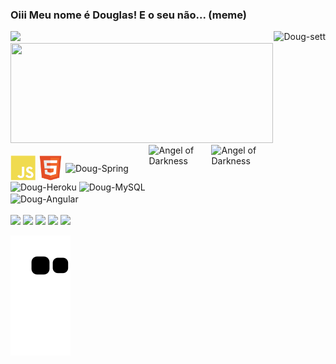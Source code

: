 ### Oiii Meu nome é Douglas! E o seu não... (meme)

<div>
  <a href="https://github.com/snaiter0">
  <img height="160em" src="https://github-readme-stats.vercel.app/api?username=snaiter0&show_icons=true&theme=dracula&include_all_commits=true&count_private=true"/>
    <img align="right" height="250em" alt="Doug-sett" src="https://media0.giphy.com/media/O1DrvejiJbwZLNBpl6/giphy.gif">
  </a>
  <br>
  <img height="160" width="420" src="https://github-readme-stats.vercel.app/api/top-langs/?username=snaiter0&layout=compact&langs_count=7&theme=dracula"/><br>
  <img align="right" alt="Angel of Darkness" height="100" width="100" src="https://cdn.discordapp.com/attachments/887792356223508541/887792429456031754/download_2.jpg"><img align="right" alt="Angel of Darkness" height="100" width="100" src="https://cdn.discordapp.com/attachments/887792356223508541/887792865667854386/download_3.jpg">
</div>  

      

    
<div style="display: inline_block"><br>
  <img align="center" alt="Doug-Js" height="40" width="40" src="https://raw.githubusercontent.com/devicons/devicon/master/icons/javascript/javascript-plain.svg">
  <img align="center" alt="Doug-HTML" height="40" width="40" src="https://raw.githubusercontent.com/devicons/devicon/master/icons/html5/html5-original.svg">
  <img align="center" alt="Doug-Spring" height="40" width="60" src="https://img.shields.io/badge/Spring-6DB33F?style=for-the-badge&logo=spring&logoColor=white">
  <img align="center" alt="Doug-Heroku" height="40" width="60" src="https://img.shields.io/badge/Heroku-430098?style=for-the-badge&logo=heroku&logoColor=white">
  <img align="center" alt="Doug-MySQL" height="40" width="60" src="https://img.shields.io/badge/MySQL-00000F?style=for-the-badge&logo=mysql&logoColor=white">
  <img align="center" alt="Doug-Angular" height="40" width="60" src="https://img.shields.io/badge/Angular-DD0031?style=for-the-badge&logo=angular&logoColor=white">
   <br>
  </br>
</div>
  
  
<div> 
  <a href="https://www.youtube.com/channel/UCSgxaqs_TBlAaPm7OeOPokw" target="_blank"><img src="https://img.shields.io/badge/YouTube-FF0000?style=for-the-badge&logo=youtube&logoColor=dark" target="_blank"></a>
  <a href="https://www.instagram.com/douglas_lopsz/" target="_blank"><img src="https://img.shields.io/badge/-Instagram-%23E4405F?style=for-the-badge&logo=instagram&logoColor=white" target="_blank"></a>
 	<a href="https://www.twitch.tv/sneiter" target="_blank"><img src="https://img.shields.io/badge/Twitch-9146FF?style=for-the-badge&logo=twitch&logoColor=white" target="_blank"></a>
  <a href = "mailto:douglas.szlps@gmail.com"><img src="https://img.shields.io/badge/-Gmail-%23333?style=for-the-badge&logo=gmail&logoColor=white" target="_blank"></a>
  <a href="https://www.linkedin.com/in/douglas-souza-94675616a/" target="_blank"><img src="https://img.shields.io/badge/-LinkedIn-%230077B5?style=for-the-badge&logo=linkedin&logoColor=white" target="_blank"></a> 

 
  ![Snake animation](https://github.com/snaiter0/snaiter0/blob/output/github-contribution-grid-snake.svg)
 
</div>
